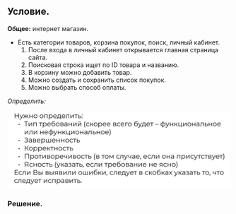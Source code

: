 ## Условие. 

**Общее:** интернет магазин. 
- Есть категории товаров, корзина покупок, поиск, личный кабинет.
    1. После входа в личный кабинет открывается главная страница сайта.
    1. Поисковая строка ищет по ID товара и названию.
    1. В корзину можно добавить товар.
    1. Можно создать и сохранить список покупок.
    1. Можно выбрать способ оплаты.

*Определить:*

![Условие](./img/img_condition_hw1.jpeg)

### Решение.






